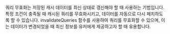쿼리 무효화는 저장된 캐시 데이터를 최신 상태로 갱신해야 할 때 사용하는 기법입니다. 특정 조건이 충족될 때 캐시된 쿼리를 무효화시키고, 데이터를 자동으로 다시 페치하도록 할 수 있습니다. invalidateQueries 함수를 사용하여 쿼리를 무효화할 수 있으며, 이는 데이터가 변경되었을 때 최신 정보를 유저에게 제공하고자 할 때 유용합니다.

